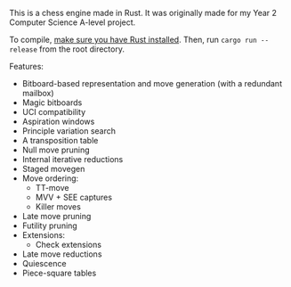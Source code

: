 This is a chess engine made in Rust. It was originally made for my Year 2 Computer Science A-level project.

To compile, [make sure you have Rust installed](https://rustup.rs). Then, run `cargo run --release` from the root directory.

Features:
- Bitboard-based representation and move generation (with a redundant mailbox)
- Magic bitboards
- UCI compatibility
- Aspiration windows
- Principle variation search
- A transposition table
- Null move pruning
- Internal iterative reductions
- Staged movegen
- Move ordering:
  - TT-move
  - MVV + SEE captures
  - Killer moves
- Late move pruning
- Futility pruning
- Extensions:
  - Check extensions
- Late move reductions
- Quiescence
- Piece-square tables
